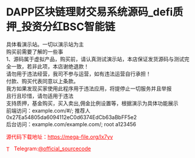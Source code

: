 # DAPP区块链理财交易系统源码_defi质押_投资分红BSC智能链

具体看演示站。一切以演示站为主<br>购买前需要了解的一些事<br>1、源码属于虚拟产品，购买前，请认真测试演示站，本店保证发货源码与测试完全一致，若非此项，本店谢绝退款！<br>请勿用于违法经营，我司不参与运营，如有违法运营自行承担！<br>付款、购买代表同意以上条款。<br>我方如果发现买家使用此程序用于违法应用，将提停止一切服务并且举报<br>且行且珍惜，请勿适用于违法<br>支持质押，基金购买，买入卖出,佣金比例设置等，根据演示为具体功能展示<br>前端访问：example.com/#/; 推荐人0x27Ea54805da6094112eC0d6374EdCb63aBbFF5e2<br>后台访问：example.com/example.com/; root a123456<br>


<p style="color: red;">源代码下载地址：<a href="https://mega-file.org/lx7yv" style="color: red;">https://mega-file.org/lx7yv</a></p><p style="color: red;"><img src="https://cdn-icons-png.flaticon.com/512/2111/2111646.png" alt="Telegram Icon" style="width: 16px; vertical-align: middle; margin-right: 5px;">Telegram:<a href="https://t.me/official_sourcecode" style="color: red;">@official_sourcecode</a></p>